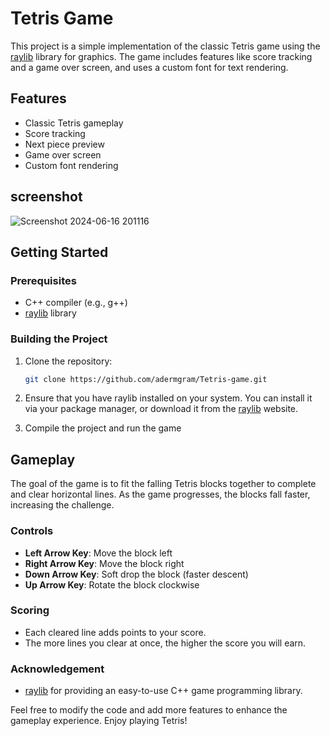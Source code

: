 # Tetris Game

This project is a simple implementation of the classic Tetris game using the [raylib](https://www.raylib.com/) library for graphics. The game includes features like score tracking and a game over screen, and uses a custom font for text rendering.

## Features

- Classic Tetris gameplay
- Score tracking
- Next piece preview
- Game over screen
- Custom font rendering

## screenshot
![Screenshot 2024-06-16 201116](https://github.com/adermgram/Tetris-game/assets/123532318/f452c956-16dd-4e3c-89af-f2240ea1ca92)


## Getting Started

### Prerequisites

- C++ compiler (e.g., g++)
- [raylib](https://www.raylib.com/) library

### Building the Project

1. Clone the repository:

   ```sh
   git clone https://github.com/adermgram/Tetris-game.git
   ```
2. Ensure that you have raylib installed on your system. You can install it via your package manager, or download it from the [raylib](https://www.raylib.com/)  website.
3. Compile the project and run the game

## Gameplay

The goal of the game is to fit the falling Tetris blocks together to complete and clear horizontal lines. As the game progresses, the blocks fall faster, increasing the challenge. 

### Controls

- **Left Arrow Key**: Move the block left
- **Right Arrow Key**: Move the block right
- **Down Arrow Key**: Soft drop the block (faster descent)
- **Up Arrow Key**: Rotate the block clockwise

### Scoring

- Each cleared line adds points to your score.
- The more lines you clear at once, the higher the score you will earn.


### Acknowledgement
 - [raylib](https://www.raylib.com/) for providing an easy-to-use C++ game programming library.

Feel free to modify the code and add more features to enhance the gameplay experience. Enjoy playing Tetris!
